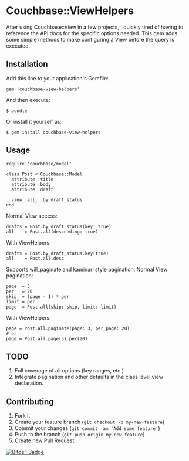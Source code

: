 # Couchbase::ViewHelpers

After using Couchbase::View in a few projects, I quickly tired of having to reference the API
docs for the specific options needed.  This gem adds some simple methods to make configuring
a View before the query is executed.

## Installation

Add this line to your application's Gemfile:

    gem 'couchbase-view-helpers'

And then execute:

    $ bundle

Or install it yourself as:

    $ gem install couchbase-view-helpers

## Usage

```
require 'couchbase/model'

class Post < Couchbase::Model
  attribute :title
  attribute :body
  attribute :draft

  view :all, :by_draft_status
end
```

Normal View access:

```
drafts = Post.by_draft_status(key: true)
all    = Post.all(descending: true)
```

With ViewHelpers:

```
drafts = Post.by_draft_status.key(true)
all    = Post.all.desc
```

Supports will_paginate and kaminari style pagination.  Normal View pagination:

```
page  = 3
per   = 20
skip  = (page - 1) * per
limit = per
page  = Post.all(skip: skip, limit: limit)
```

With ViewHelpers:

```
page = Post.all.paginate(page: 3, per_page: 20)
# or
page = Post.all.page(3).per(20)
```

## TODO

1. Full coverage of all options (key ranges, etc.)
2. Integrate pagination and other defaults in the class level view declaration.

## Contributing

1. Fork it
2. Create your feature branch (`git checkout -b my-new-feature`)
3. Commit your changes (`git commit -am 'Add some feature'`)
4. Push to the branch (`git push origin my-new-feature`)
5. Create new Pull Request


[![Bitdeli Badge](https://d2weczhvl823v0.cloudfront.net/mje113/couchbase-view-helpers/trend.png)](https://bitdeli.com/free "Bitdeli Badge")

